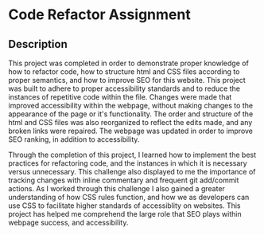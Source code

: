 # Code Refactor Assignment

## Description

This project was completed in order to demonstrate proper knowledge of how to refactor code, how to structure html and CSS files according to proper semantics, and how to improve SEO for this website. This project was built to adhere to proper accessibility standards and to reduce the instances of repetitive code within the file. Changes were made that improved accessibility within the webpage, without making changes to the appearance of the page or it's functionality. The order and structure of the html and CSS files was also reorganized to reflect the edits made, and any broken links were repaired. The webpage was updated in order to improve SEO ranking, in addition to accessibility. 

Through the completion of this project, I learned how to implement the best practices for refactoring code, and the instances in which it is necessary versus unnecessary. This challenge also displayed to me the importance of tracking changes with inline commentary and frequent git add/commit actions. As I worked through this challenge I also gained a greater understanding of how CSS rules function, and how we as developers can use CSS to facilitate higher standards of accessiblity on websites. This project has helped me comprehend the large role that SEO plays within webpage success, and accessibility. 